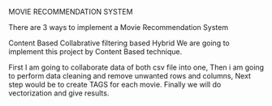 MOVIE RECOMMENDATION SYSTEM


There are 3 ways to implement a Movie Recommendation System

Content Based
Collabrative filtering based
Hybrid
We are going to implement this project by Content Based technique.

First I am going to collaborate data of both csv file into one, Then i am going to perform data cleaning and remove unwanted rows and columns, Next step would be to create TAGS for each movie. Finally we will do vectorization and give results.

